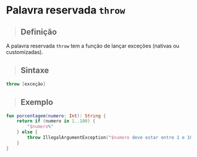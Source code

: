 # Palavra reservada `throw`

> ## **Definição**

A palavra reservada `throw` tem a função de lançar exceções (nativas ou customizadas).

> ## **Sintaxe**

```kotlin
throw [exceção]
```

> ## **Exemplo**

```kotlin
fun porcentagem(numero: Int): String {
    return if (numero in 1..100) {
        "$numero%"
    } else {
        throw IllegalArgumentException("$numero deve estar entre 1 e 100")
    }
}
```